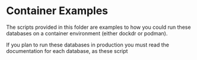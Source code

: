 # Container Examples

The scripts provided in this folder are examples to how you could run these databases on a container environment (either dockdr or podman).

If you plan to run these databases in production you must read the documentation for each database, as these script 